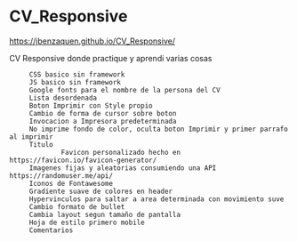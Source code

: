 # CV_Responsive

https://jbenzaquen.github.io/CV_Responsive/

CV Responsive donde practique y aprendi varias cosas

		 CSS basico sin framework
		 JS basico sin framework
		 Google fonts para el nombre de la persona del CV
		 Lista desordenada
		 Boton Imprimir con Style propio
		 Cambio de forma de cursor sobre boton
		 Invocacion a Impresora predeterminada
	  	 No imprime fondo de color, oculta boton Imprimir y primer parrafo al imprimir
		 Titulo
                 Favicon personalizado hecho en https://favicon.io/favicon-generator/
		 Imagenes fijas y aleatorias consumiendo una API https://randomuser.me/api/
		 Iconos de Fontawesome
	  	 Gradiente suave de colores en header
	  	 Hypervinculos para saltar a area determinada con movimiento suve
		 Cambio formato de bullet
		 Cambia layout segun tamaño de pantalla
		 Hoja de estilo primero mobile
		 Comentarios

